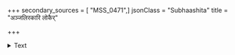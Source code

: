 +++
secondary_sources = [ "MSS_0471",]
jsonClass = "Subhaashita"
title = "अञ्जलिरकारि लोकैर्"

+++

<details><summary>Text</summary>

अञ्जलिरकारि लोकैर् म्लानिमनाप्तैव रञ्जिता जगती।  
संध्याया इव वसतिः स्वल्पापि सखे सुखायैव॥
</details>
